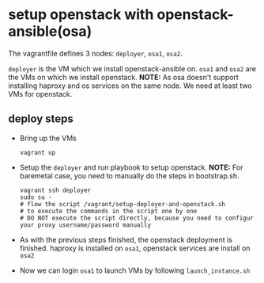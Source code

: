 # setup openstack with openstack-ansible(osa)

The vagrantfile defines 3 nodes: `deployer`, `osa1`, `osa2`.

`deployer` is the VM which we install openstack-ansible on.
`osa1` and `osa2` are the VMs on which we install openstack.
**NOTE:** As osa doesn't support installing haproxy and os services
on the same node. We need at least two VMs for openstack.


## deploy steps

- Bring up the VMs
  ```
  vagrant up
  ```

- Setup the `deployer` and run playbook to setup openstack. **NOTE:** For baremetal case, you need to manually do the steps in bootstrap.sh.
  ```
  vagrant ssh deployer
  sudo su -
  # flow the script /vagrant/setup-deployer-and-openstack.sh
  # to execute the commands in the script one by one
  # DO NOT execute the script directly, because you need to configur your proxy username/password manually
  ```

- As with the previous steps finished, the openstack deployment is finished.
haproxy is installed on `osa1`, openstack services are install on `osa2`

- Now we can login `osa1` to launch VMs by following `launch_instance.sh`
